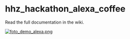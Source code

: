 # hhz_hackathon_alexa_coffee

Read the full documentation in the wiki.

[![foto_demo_alexa.png](https://s13.postimg.org/ctzjx047b/foto_demo_alexa.png)](https://postimg.org/image/elsirwnk3/)
